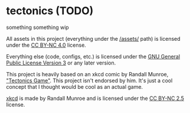 # tectonics (TODO)

something something wip

All assets in this project (everything under the [/assets/](/assets/) path) is licensed under the [CC BY-NC 4.0](https://creativecommons.org/licenses/by-nc/4.0/) license.

Everything else (code, configs, etc.) is licensed under the [GNU General Public License Version 3](https://www.gnu.org/licenses/gpl-3.0.en.html) or any later version.

This project is heavily based on an xkcd comic by Randall Munroe, ["Tectonics Game"](https://xkcd.com/2061/). This project isn't endorsed by him. It's just a cool concept that I thought would be cool as an actual game.

[xkcd](https://xkcd.com/) is made by Randall Munroe and is licensed under the [CC BY-NC 2.5](https://creativecommons.org/licenses/by-nc/2.5/) license.